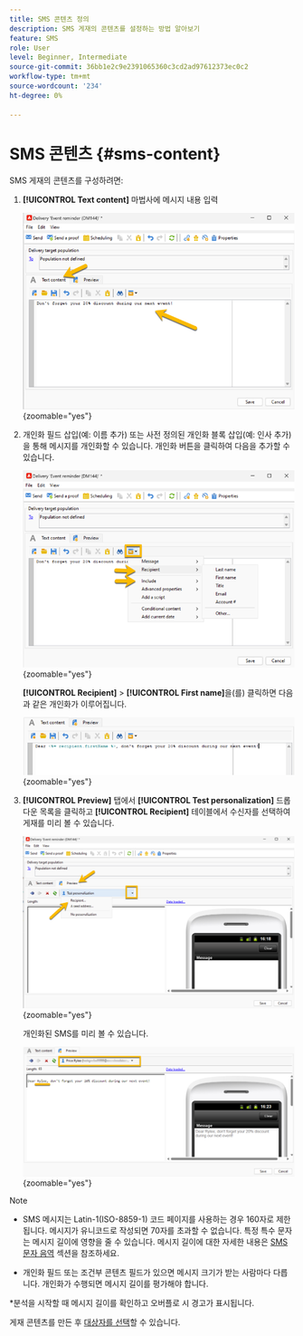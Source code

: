 ```yaml
---
title: SMS 콘텐츠 정의
description: SMS 게재의 콘텐츠를 설정하는 방법 알아보기
feature: SMS
role: User
level: Beginner, Intermediate
source-git-commit: 36bb1e2c9e2391065360c3cd2ad97612373ec0c2
workflow-type: tm+mt
source-wordcount: '234'
ht-degree: 0%

---
```



# SMS 콘텐츠 {#sms-content}

SMS 게재의 콘텐츠를 구성하려면:

1. **[!UICONTROL Text content]** 마법사에 메시지 내용 입력

   ![](assets/sms_content.png){zoomable="yes"}

1. 개인화 필드 삽입(예: 이름 추가) 또는 사전 정의된 개인화 블록 삽입(예: 인사 추가)을 통해 메시지를 개인화할 수 있습니다. 개인화 버튼을 클릭하여 다음을 추가할 수 있습니다.

   ![](assets/sms_perso.png){zoomable="yes"}

   **[!UICONTROL Recipient]** > **[!UICONTROL First name]**&#x200B;을(를) 클릭하면 다음과 같은 개인화가 이루어집니다.

   ![](assets/sms_perso_recipient.png){zoomable="yes"}

1. **[!UICONTROL Preview]** 탭에서 **[!UICONTROL Test personalization]** 드롭다운 목록을 클릭하고 **[!UICONTROL Recipient]** 테이블에서 수신자를 선택하여 게재를 미리 볼 수 있습니다.

   ![](assets/sms_preview.png){zoomable="yes"}

   개인화된 SMS를 미리 볼 수 있습니다.

   ![](assets/sms_preview_phone.png){zoomable="yes"}

>[!NOTE]
>
>* SMS 메시지는 Latin-1(ISO-8859-1) 코드 페이지를 사용하는 경우 160자로 제한됩니다. 메시지가 유니코드로 작성되면 70자를 초과할 수 없습니다. 특정 특수 문자는 메시지 길이에 영향을 줄 수 있습니다. 메시지 길이에 대한 자세한 내용은 [SMS 문자 음역](smpp-external-account.md#smpp-channel-settings) 섹션을 참조하세요.
>
>* 개인화 필드 또는 조건부 콘텐츠 필드가 있으면 메시지 크기가 받는 사람마다 다릅니다. 개인화가 수행되면 메시지 길이를 평가해야 합니다.
>
>*분석을 시작할 때 메시지 길이를 확인하고 오버플로 시 경고가 표시됩니다.

게재 콘텐츠를 만든 후 [대상자를 선택](sms-audience.md)할 수 있습니다.